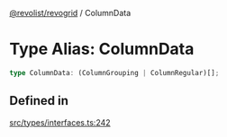 [@revolist/revogrid](README.md) / ColumnData

# Type Alias: ColumnData

```ts
type ColumnData: (ColumnGrouping | ColumnRegular)[];
```

## Defined in

[src/types/interfaces.ts:242](https://github.com/revolist/revogrid/blob/477507f867ff98f395e0119897545945e222b246/src/types/interfaces.ts#L242)
